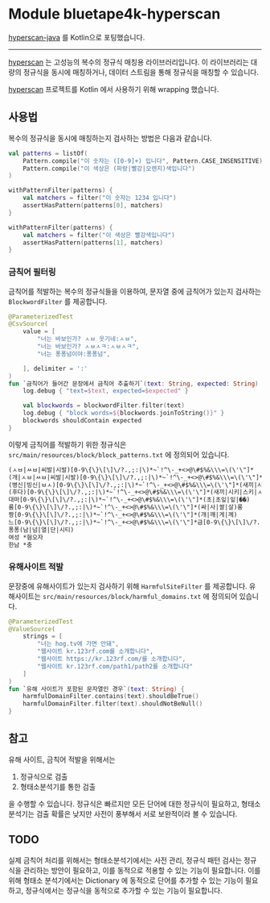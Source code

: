 # Module bluetape4k-hyperscan

[hyperscan-java](https://github.com/gliwka/hyperscan-java) 를 Kotlin으로 포팅했습니다.

---

[hyperscan](https://github.com/intel/hyperscan) 는 고성능의 복수의 정규식 매칭용 라이브러리입니다.
이 라이브러리는 대량의 정규식을 동시에 매칭하거나, 데이터 스트림을 통해 정규식을 매칭할 수 있습니다.

[hyperscan](https://github.com/intel/hyperscan) 프로젝트를 Kotlin 에서 사용하기 위해 wrapping 했습니다.

## 사용법

복수의 정규식을 동시에 매칭하는지 검사하는 방법은 다음과 같습니다.

```kotlin
val patterns = listOf(
    Pattern.compile("이 숫자는 ([0-9]+) 입니다", Pattern.CASE_INSENSITIVE),
    Pattern.compile("이 색상은 (파랑|빨강|오렌지)색입니다")
)

withPatternFilter(patterns) {
    val matchers = filter("이 숫자는 1234 입니다")
    assertHasPattern(patterns[0], matchers)
}

withPatternFilter(patterns) {
    val matchers = filter("이 색상은 빨강색입니다")
    assertHasPattern(patterns[1], matchers)
}
```

### 금칙어 필터링

금칙어를 적발하는 복수의 정규식들을 이용하여, 문자열 중에 금칙어가 있는지 검사하는 `BlockwordFilter` 를 제공합니다.

```kotlin
@ParameterizedTest
@CsvSource(
    value = [
        "너는 바보인가? ㅅㅂ 웃기네:ㅅㅂ",
        "너는 바보인가? ㅅㅂㅅㅋ:ㅅㅂㅅㅋ",
        "너는 퐁퐁넘이야:퐁퐁넘",

    ], delimiter = ':'
)
fun `금칙어가 들어간 문장에서 금칙어 추출하기`(text: String, expected: String) {
    log.debug { "text=$text, expected=$expected" }

    val blockwords = blockwordFilter.filter(text)
    log.debug { "block words=${blockwords.joinToString()}" }
    blockwords shouldContain expected
} 
```

이렇게 금칙어를 적발하기 위한 정규식은 `src/main/resources/block/block_patterns.txt` 에 정의되어 있습니다.

```txt
(ㅅㅂ|ㅆㅂ|씨발|시발)[0-9\{\}\[\]\/?.,;:|\)*~`!^\-_+<>@\#$%&\\\=\(\'\"]*
(개|ㅅㅂ|ㅆㅂ|씨발|시발)[0-9\{\}\[\]\/?.,;:|\)*~`!^\-_+<>@\#$%&\\\=\(\'\"]*(새끼|시키|스키|ㅅㅋ|ㅅㄲ|년|련|ㄴㄴ)
(병신|빙신|ㅂㅅ)[0-9\{\}\[\]\/?.,;:|\)*~`!^\-_+<>@\#$%&\\\=\(\'\"]*(새끼|시키|스키|ㅅㄲ|ㅅㅋ|년|련|ㄴㄴ)
(후다)[0-9\{\}\[\]\/?.,;:|\)*~`!^\-_+<>@\#$%&\\\=\(\'\"]*(새끼|시키|스키|ㅅㄲ|ㅅㅋ|년|련|ㄴㄴ)
대마[0-9\{\}\[\]\/?.,;:|\)*~`!^\-_+<>@\#$%&\\\=\(\'\"]*(초|초잎|잎|��)
룸[0-9\{\}\[\]\/?.,;:|\)*~`!^\-_+<>@\#$%&\\\=\(\'\"]*(싸|사|쌀|살)롱
짱[0-9\{\}\[\]\/?.,;:|\)*~`!^\-_+<>@\#$%&\\\=\(\'\"]*(개|깨|게|께)
느[0-9\{\}\[\]\/?.,;:|\)*~`!^\-_+<>@\#$%&\\\=\(\'\"]*금[0-9\{\}\[\]\/?.,;:|\)*~`!^\-_+<>@\#$%&\\\=\(\'\"]*마
퐁퐁(남|넘|열|단|시티)
여성 *혐오자
한남 *충
```

### 유해사이트 적발

문장중에 유해사이트가 있는지 검사하기 위해 `HarmfulSiteFilter` 를 제공합니다.
유해사이트는 `src/main/resources/block/harmful_domains.txt` 에 정의되어 있습니다.

```kotlin
@ParameterizedTest
@ValueSource(
    strings = [
        "너는 hog.tv에 가면 안돼",
        "웹사이트 kr.123rf.com를 소개합니다",
        "웹사이트 https://kr.123rf.com/를 소개합니다",
        "웹사이트 kr.123rf.com/path1/path2를 소개합니다"
    ]
)
fun `유해 사이트가 포함된 문자열인 경우`(text: String) {
    harmfulDomainFilter.contains(text).shouldBeTrue()
    harmfulDomainFilter.filter(text).shouldNotBeNull()
}
```

## 참고

유해 사이트, 금칙어 적발을 위해서는

1. 정규식으로 검출
2. 형태소분석기를 통한 검출

을 수행할 수 있습니다. 정규식은 빠르지만 모든 단어에 대한 정규식이 필요하고, 형태소 분석기는 검출 확률은 낮지만 사전이 풍부해서 서로 보완적이라 볼 수 있습니다.

## TODO

실제 금칙어 처리를 위해서는 형태소분석기에서는 사전 관리, 정규식 패턴 검사는 정규식을 관리하는 방안이 필요하고, 이를 동적으로 적용할 수 있는 기능이 필요합니다.
이를 위해 형태소 분석기에서는 Dictionary 에 동적으로 단어를 추가할 수 있는 기능이 필요하고, 정규식에서는 정규식을 동적으로 추가할 수 있는 기능이 필요합니다.
